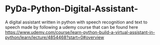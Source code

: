 # PyDa-Python-Digital-Assistant-
A digital assistant written in python with speech recognition and text to speech made by following a udemy course that can be found here
https://www.udemy.com/course/learn-python-build-a-virtual-assistant-in-python/learn/lecture/4854468?start=0#overview
